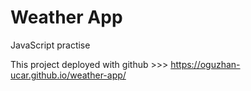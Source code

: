 # Weather App

JavaScript practise

This project deployed with github >>> https://oguzhan-ucar.github.io/weather-app/
